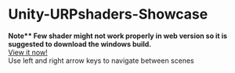 # Unity-URPshaders-Showcase<br>
<b>Note** Few shader might not work properly in web version so it is suggested to download the windows build.</b><br>
[View it now!](https://ko8e.itch.io/unity-shaders)<br>
Use left and right arrow keys to navigate between scenes
